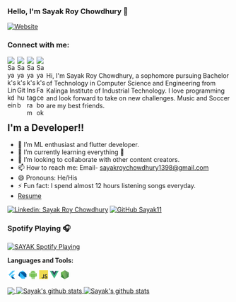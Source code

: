 ### Hello, I'm Sayak Roy Chowdhury 👋

[![Website](https://img.shields.io/website?label=unseenpassage&style=for-the-badge&url=https%3A%2F%2Fcodestackr.com)](https://support.unseenpassage.studio/)


### Connect with me:


<a href="https://www.linkedin.com/in/sayak-roy-chowdhury/">
  <img align="left" alt="Sayak's Linkdein" width="22px" src="https://cdn.jsdelivr.net/npm/simple-icons@v3/icons/linkedin.svg" />
</a>
<a href="https://github.com/Sayak11">
  <img align="left" alt="Sayak's Github" width="22px" src="https://cdn.jsdelivr.net/npm/simple-icons@v3/icons/github.svg" />
</a>

<a href="https://www.instagram.com/its_me_sayakroychowdhury/">
  <img align="left" alt="Sayak's Instagram" width="22px" src="https://cdn.jsdelivr.net/npm/simple-icons@v3/icons/instagram.svg" />
</a>
<a href="https://www.facebook.com/sayak.roychowdhury.5661">
  <img align="left" alt="Sayak's Facebook" width="22px" src="https://cdn.jsdelivr.net/npm/simple-icons@v3/icons/facebook.svg" />
</a>
<br/>
<br/>
Hi, I'm Sayak Roy Chowdhury, a sophomore pursuing Bachelor of Technology in Computer Science and Engineering from Kalinga Institute of Industrial Technology. I love programming and look forward to take on new challenges. Music and Soccer are my best friends.

## I'm a Developer!!

- 🔭 I’m ML enthusiast and flutter developer.
- 🌱 I’m currently learning everything 🤣
- 👯 I’m looking to collaborate with other content creators.
- 📫 How to reach me: Email- sayakroychowdhury1398@gmail.com
- 😄 Pronouns: He/His
- ⚡ Fun fact: I spend almost 12 hours listening songs everyday.
- [Resume](https://drive.google.com/file/d/18cA8rFbt2_G0n2iWvqcINyGQftEjRyqQ/view?usp=sharing)

[![Linkedin: Sayak Roy Chowdhury](https://img.shields.io/badge/-imthepk-blue?style=flat-square&logo=Linkedin&logoColor=white&link=https://www.linkedin.com/in/sayak-roy-chowdhury/)](https://www.linkedin.com/in/sayak-roy-chowdhury/)
[![GitHub Sayak11](https://img.shields.io/github/followers/Sayak11?label=follow&style=social)](https://github.com/Sayak11)

### Spotify Playing 🎧

[<img src="https://now-playing-codestackr.vercel.app/api/spotify-playing" alt="SAYAK Spotify Playing" width="350" />](https://open.spotify.com/user/xh8cncxbhy5puf02tgqgqaxmt?si=rXUwZfPgSKyPS9-tUOtLGw&nd=1)


**Languages and Tools:**  

<code><img height="20" src="https://raw.githubusercontent.com/github/explore/80688e429a7d4ef2fca1e82350fe8e3517d3494d/topics/flutter/flutter.png"></code>
<code><img height="20" src="https://raw.githubusercontent.com/github/explore/80688e429a7d4ef2fca1e82350fe8e3517d3494d/topics/dart/dart.png"></code>
<code><img height="20" src="https://raw.githubusercontent.com/github/explore/80688e429a7d4ef2fca1e82350fe8e3517d3494d/topics/android/android.png"></code>
<code><img height="20" src="https://raw.githubusercontent.com/github/explore/80688e429a7d4ef2fca1e82350fe8e3517d3494d/topics/javascript/javascript.png"></code>
<code><img height="20" src="https://raw.githubusercontent.com/github/explore/80688e429a7d4ef2fca1e82350fe8e3517d3494d/topics/vue/vue.png"></code>
<code><img height="20" src="https://raw.githubusercontent.com/github/explore/80688e429a7d4ef2fca1e82350fe8e3517d3494d/topics/nodejs/nodejs.png"></code>    

<a href="https://github.com/iampawan">
  <img align="center" src="https://github-readme-stats.vercel.app/api/top-langs/?username=Sayak11&theme=outrun&hide_langs_below=1" />
</a>
<a href="https://github.com/Sayak11">
 <img align="center" src="https://github-readme-stats.vercel.app/api?username=Sayak11&show_icons=true&theme=calm&line_height=27" alt="Sayak's github stats"/>
</a>

<a href="https://github.com/Sayak11">
 <img align="center" src="https://github-readme-stats.vercel.app/api/pin/?username=Sayak11&repo=github-readme-stats&cache_seconds=86400&theme=prussian" alt="Sayak's github stats"/>
</a>
</div>

